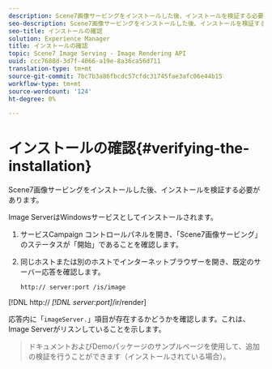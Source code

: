 ```yaml
---
description: Scene7画像サービングをインストールした後、インストールを検証する必要があります。
seo-description: Scene7画像サービングをインストールした後、インストールを検証する必要があります。
seo-title: インストールの確認
solution: Experience Manager
title: インストールの確認
topic: Scene7 Image Serving - Image Rendering API
uuid: ccc7688d-3d7f-4066-a19e-8a36ca56d711
translation-type: tm+mt
source-git-commit: 7bc7b3a86fbcdc57cfdc31745fae3afc06e44b15
workflow-type: tm+mt
source-wordcount: '124'
ht-degree: 0%

---
```



# インストールの確認{#verifying-the-installation}

Scene7画像サービングをインストールした後、インストールを検証する必要があります。

Image ServerはWindowsサービスとしてインストールされます。

1. サービスCampaign コントロールパネルを開き、「Scene7画像サービング」のステータスが「開始」であることを確認します。
1. 同じホストまたは別のホストでインターネットブラウザーを開き、既定のサーバー応答を確認します。

   `http:// server:port /is/image`

[!DNL http:// *[!DNL server:port]*/ir/render]

応答内に「`imageServer.`」項目が存在するかどうかを確認します。これは、Image Serverがリスンしていることを示します。
>ドキュメントおよびDemoパッケージのサンプルページを使用して、追加の検証を行うことができます（インストールされている場合）。

